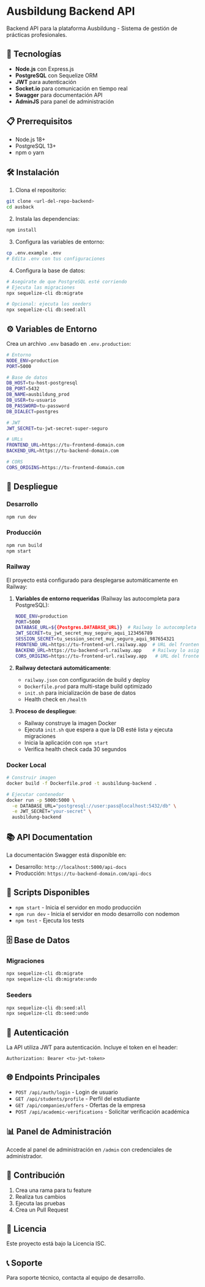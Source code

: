 # Ausbildung Backend API

Backend API para la plataforma Ausbildung - Sistema de gestión de prácticas profesionales.

## 🚀 Tecnologías

- **Node.js** con Express.js
- **PostgreSQL** con Sequelize ORM
- **JWT** para autenticación
- **Socket.io** para comunicación en tiempo real
- **Swagger** para documentación API
- **AdminJS** para panel de administración

## 📋 Prerrequisitos

- Node.js 18+
- PostgreSQL 13+
- npm o yarn

## 🛠️ Instalación

1. Clona el repositorio:
```bash
git clone <url-del-repo-backend>
cd ausback
```

2. Instala las dependencias:
```bash
npm install
```

3. Configura las variables de entorno:
```bash
cp .env.example .env
# Edita .env con tus configuraciones
```

4. Configura la base de datos:
```bash
# Asegúrate de que PostgreSQL esté corriendo
# Ejecuta las migraciones
npx sequelize-cli db:migrate

# Opcional: ejecuta los seeders
npx sequelize-cli db:seed:all
```

## ⚙️ Variables de Entorno

Crea un archivo `.env` basado en `.env.production`:

```bash
# Entorno
NODE_ENV=production
PORT=5000

# Base de datos
DB_HOST=tu-host-postgresql
DB_PORT=5432
DB_NAME=ausbildung_prod
DB_USER=tu-usuario
DB_PASSWORD=tu-password
DB_DIALECT=postgres

# JWT
JWT_SECRET=tu-jwt-secret-super-seguro

# URLs
FRONTEND_URL=https://tu-frontend-domain.com
BACKEND_URL=https://tu-backend-domain.com

# CORS
CORS_ORIGINS=https://tu-frontend-domain.com
```

## 🚀 Despliegue

### Desarrollo
```bash
npm run dev
```

### Producción
```bash
npm run build
npm start
```

### Railway
El proyecto está configurado para desplegarse automáticamente en Railway:

1. **Variables de entorno requeridas** (Railway las autocompleta para PostgreSQL):
   ```bash
   NODE_ENV=production
   PORT=5000
   DATABASE_URL=${{Postgres.DATABASE_URL}}  # Railway lo autocompleta automáticamente
   JWT_SECRET=tu_jwt_secret_muy_seguro_aqui_123456789
   SESSION_SECRET=tu_session_secret_muy_seguro_aqui_987654321
   FRONTEND_URL=https://tu-frontend-url.railway.app  # URL del frontend después de desplegarlo
   BACKEND_URL=https://tu-backend-url.railway.app    # Railway lo asigna automáticamente
   CORS_ORIGINS=https://tu-frontend-url.railway.app   # URL del frontend
   ```

2. **Railway detectará automáticamente**:
   - `railway.json` con configuración de build y deploy
   - `Dockerfile.prod` para multi-stage build optimizado
   - `init.sh` para inicialización de base de datos
   - Health check en `/health`

3. **Proceso de despliegue**:
   - Railway construye la imagen Docker
   - Ejecuta `init.sh` que espera a que la DB esté lista y ejecuta migraciones
   - Inicia la aplicación con `npm start`
   - Verifica health check cada 30 segundos

### Docker Local
```bash
# Construir imagen
docker build -f Dockerfile.prod -t ausbildung-backend .

# Ejecutar contenedor
docker run -p 5000:5000 \
  -e DATABASE_URL="postgresql://user:pass@localhost:5432/db" \
  -e JWT_SECRET="your-secret" \
  ausbildung-backend
```

## 📚 API Documentation

La documentación Swagger está disponible en:
- Desarrollo: `http://localhost:5000/api-docs`
- Producción: `https://tu-backend-domain.com/api-docs`

## 🔧 Scripts Disponibles

- `npm start` - Inicia el servidor en modo producción
- `npm run dev` - Inicia el servidor en modo desarrollo con nodemon
- `npm test` - Ejecuta los tests

## 🗄️ Base de Datos

### Migraciones
```bash
npx sequelize-cli db:migrate
npx sequelize-cli db:migrate:undo
```

### Seeders
```bash
npx sequelize-cli db:seed:all
npx sequelize-cli db:seed:undo
```

## 🔐 Autenticación

La API utiliza JWT para autenticación. Incluye el token en el header:
```
Authorization: Bearer <tu-jwt-token>
```

## 🌐 Endpoints Principales

- `POST /api/auth/login` - Login de usuario
- `GET /api/students/profile` - Perfil del estudiante
- `GET /api/companies/offers` - Ofertas de la empresa
- `POST /api/academic-verifications` - Solicitar verificación académica

## 📊 Panel de Administración

Accede al panel de administración en `/admin` con credenciales de administrador.

## 🤝 Contribución

1. Crea una rama para tu feature
2. Realiza tus cambios
3. Ejecuta las pruebas
4. Crea un Pull Request

## 📝 Licencia

Este proyecto está bajo la Licencia ISC.

## 📞 Soporte

Para soporte técnico, contacta al equipo de desarrollo.